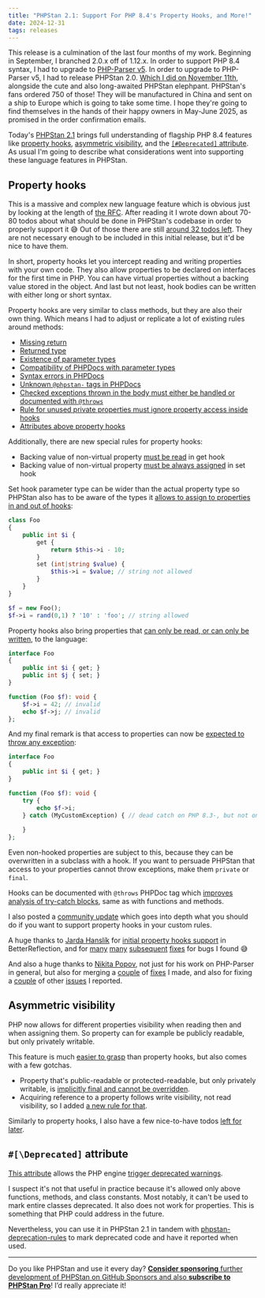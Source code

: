 ```yaml
---
title: "PHPStan 2.1: Support For PHP 8.4's Property Hooks, and More!"
date: 2024-12-31
tags: releases
---
```


This release is a culmination of the last four months of my work. Beginning in September, I branched 2.0.x off of 1.12.x. In order to support PHP 8.4 syntax, I had to upgrade to [PHP-Parser v5](https://github.com/nikic/PHP-Parser/releases/tag/v5.0.0). In order to upgrade to PHP-Parser v5, I had to release PHPStan 2.0. [Which I did on November 11th](/blog/phpstan-2-0-released-level-10-elephpants), alongside the cute and also long-awaited PHPStan elephpant. PHPStan's fans ordered 750 of those! They will be manufactured in China and sent on a ship to Europe which is going to take some time. I hope they're going to find themselves in the hands of their happy owners in May-June 2025, as promised in the order confirmation emails.

Today's [PHPStan 2.1](https://github.com/phpstan/phpstan/releases/tag/2.1.0) brings full understanding of flagship PHP 8.4 features like [property hooks](https://wiki.php.net/rfc/property-hooks), [asymmetric visibility](https://wiki.php.net/rfc/asymmetric-visibility-v2), and the [`[#Deprecated]` attribute](https://wiki.php.net/rfc/deprecated_attribute). As usual I'm going to describe what considerations went into supporting these language features in PHPStan.

Property hooks
--------------------

This is a massive and complex new language feature which is obvious just by looking at the length of [the RFC](https://wiki.php.net/rfc/property-hooks). After reading it I wrote down about 70-80 todos about what should be done in PHPStan's codebase in order to properly support it 😅 Out of those there are still [around 32 todos left](https://github.com/phpstan/phpstan/issues/12336). They are not necessary enough to be included in this initial release, but it'd be nice to have them.

In short, property hooks let you intercept reading and writing properties with your own code. They also allow properties to be declared on interfaces for the first time in PHP. You can have virtual properties without a backing value stored in the object. And last but not least, hook bodies can be written with either long or short syntax.

Property hooks are very similar to class methods, but they are also their own thing. Which means I had to adjust or replicate a lot of existing rules around methods:

* [Missing return](/r/041c903d-87c4-4de1-97aa-12e5c80975e5)
* [Returned type](/r/1d82e9b9-0e10-4b3b-a444-f5ad65523b48)
* [Existence of parameter types](/r/e5d7d8c8-4133-4f3a-b003-7c877931d152)
* [Compatibility of PHPDocs with parameter types](/r/0f0103a7-6226-4dbb-894b-3462b831ab8c)
* [Syntax errors in PHPDocs](/r/611182a8-ac7f-4155-ab1a-d7553511282e)
* [Unknown `@phpstan-` tags in PHPDocs](/r/02f64b10-6579-4cbc-b1b8-939a32d89f13)
* [Checked exceptions thrown in the body must either be handled or documented with `@throws`](/blog/bring-your-exceptions-under-control)
* [Rule for unused private properties must ignore property access inside hooks](/r/b721ee1f-d2df-4d28-b84c-fb072f19b97a)
* [Attributes above property hooks](/r/7083a3bb-fc8b-4e2b-aa68-722a87e3a6e6)

Additionally, there are new special rules for property hooks:

* Backing value of non-virtual property [must be read](/r/386f6fa6-2c6e-4e22-818f-47d35fa1ee28) in get hook
* Backing value of non-virtual property [must be always assigned](/r/ce9480ce-fdf1-4ff7-9377-105ca7fa4313) in set hook

Set hook parameter type can be wider than the actual property type so PHPStan also has to be aware of the types it [allows to assign to properties in and out of hooks](/r/5b12238d-8206-4194-a30c-19ad4071bbf9):

```php
class Foo
{
	public int $i {
		get {
			return $this->i - 10;
		}
		set (int|string $value) {
			$this->i = $value; // string not allowed
		}
	}
}

$f = new Foo();
$f->i = rand(0,1) ? '10' : 'foo'; // string allowed
```

Property hooks also bring properties that [can only be read, or can only be written](/r/2494f530-17c0-4da7-8d91-263d171766a9), to the language:

```php
interface Foo
{
	public int $i { get; }
	public int $j { set; }
}

function (Foo $f): void {
	$f->i = 42; // invalid
	echo $f->j; // invalid	
};
```

And my final remark is that access to properties can now be [expected to throw any exception](/r/39b8d6a8-99db-4bfc-a99b-9af4b214abee):

```php
interface Foo
{
	public int $i { get; }
}

function (Foo $f): void {
	try {
		echo $f->i;
	} catch (MyCustomException) { // dead catch on PHP 8.3-, but not on 8.4+
		
	}
};
```

Even non-hooked properties are subject to this, because they can be overwritten in a subclass with a hook. If you want to persuade PHPStan that access to your properties cannot throw exceptions, make them `private` or `final`.

Hooks can be documented with `@throws` PHPDoc tag which [improves analysis of try-catch blocks](/blog/precise-try-catch-finally-analysis), same as with functions and methods.

I also posted a [community update](https://github.com/phpstan/phpstan/discussions/12337) which goes into depth what you should do if you want to support property hooks in your custom rules.

A huge thanks to [Jarda Hanslík](https://github.com/kukulich) for [initial property hooks support](https://github.com/Roave/BetterReflection/pull/1462) in BetterReflection, and for [many](https://github.com/Roave/BetterReflection/pull/1465) [many](https://github.com/Roave/BetterReflection/pull/1466) [subsequent](https://github.com/Roave/BetterReflection/pull/1470) [fixes](https://github.com/Roave/BetterReflection/pull/1471) for bugs I found 😅

And also a huge thanks to [Nikita Popov](https://github.com/nikic), not just for his work on PHP-Parser in general, but also for merging a [couple](https://github.com/nikic/PHP-Parser/pull/1049) of [fixes](https://github.com/nikic/PHP-Parser/pull/1051) I made, and also for fixing a [couple](https://github.com/nikic/PHP-Parser/issues/1053) of other [issues](https://github.com/nikic/PHP-Parser/issues/1050) I reported.

Asymmetric visibility
--------------------

PHP now allows for different properties visibility when reading then and when assigning them. So property can for example be publicly readable, but only privately writable.

This feature is much [easier to grasp](https://wiki.php.net/rfc/asymmetric-visibility-v2) than property hooks, but also comes with a few gotchas.

* Property that's public-readable or protected-readable, but only privately writable, is [implicitly final and cannot be overridden](/r/eb32ab7b-1f3d-4abf-898a-b22523e88e8c).
* Acquiring reference to a property follows write visibility, not read visibility, so I added [a new rule for that](/r/add82dc4-8cd2-4d5a-bed4-05f8d51e8cfa).

Similarly to property hooks, I also have a few nice-to-have todos [left for later](https://github.com/phpstan/phpstan/issues/12347).

`#[\Deprecated]` attribute
---------------------

[This attribute](https://wiki.php.net/rfc/deprecated_attribute) allows the PHP engine [trigger deprecated warnings](https://3v4l.org/MEJTq).

I suspect it's not that useful in practice because it's allowed only above functions, methods, and class constants. Most notably, it can't be used to mark entire classes deprecated. It also does not work for properties. This is something that PHP could address in the future.

Nevertheless, you can use it in PHPStan 2.1 in tandem with [phpstan-deprecation-rules](https://github.com/phpstan/phpstan-deprecation-rules) to mark deprecated code and have it reported when used.

---

Do you like PHPStan and use it every day? [**Consider sponsoring** further development of PHPStan on GitHub Sponsors and also **subscribe to PHPStan Pro**](/sponsor)! I’d really appreciate it!
